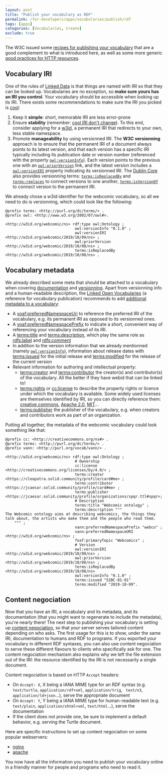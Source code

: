```yaml
---
layout: post
title: "Publish your vocabulary as RDF"
permalink: /for-developers/apps/vocabularies/publish/rdf
tags: [apps]
categories: [Vocabularies, Create]
exclude: true
---
```


The W3C issued some [recipes for publishing your vocabulary](https://www.w3.org/TR/swbp-vocab-pub/) that are a good complement to what is introduced here, as well as some more generic [good practices for HTTP resources](https://www.w3.org/TR/chips/).

## <a id="iri"/> Vocabulary IRI

One of the rules of [Linked Data](https://www.w3.org/DesignIssues/LinkedData) is that things are named with IRI so that they can be looked up. Vocabularies are no exception, so __make sure yours has an IRI you control__. Your vocabulary should be accessible when looking up its IRI. There exists some recommendations to make sure the IRI you picked is [cool](https://www.w3.org/TR/cooluris/):
1. Keep it __simple__: short, memorable IRI are less error-prone
2. Ensure __stability__ (remember: [cool IRI don't change](https://www.w3.org/Provider/Style/URI)). To this end, consider applying for a [w3id](https://w3id.org/), a permanent IRI that redirects to your own, less stable namespace.
3. Promote __manageability__ by using versionned IRI. The __W3C versionning__ approach is to ensure that the permanent IRI of a document always points to its latest version, and that each version has a specific IRI typically including its publication date or version number (referenced with the property [`owl:versionInfo`](http://www.w3.org/2002/07/owl#versionInfo)). Each version points to the previous one with an [`owl:priorVersion`](http://www.w3.org/2002/07/owl#priorVersion) link, and the latest version includes a [`owl:versionIRI`](http://www.w3.org/2002/07/owl#versionIRI) property indicating its versionned IRI. The [Dublin Core](https://www.dublincore.org/specifications/dublin-core/dcmi-terms/) also provides versionning terms: [`terms:isReplacedBy`](http://purl.org/dc/terms/isReplacedBy) and [`terms:replaces`](http://purl.org/dc/terms/replaces) to connect versions to one another, [`terms:isVersionOf`](http://purl.org/dc/terms/isVersionOf) to connect version to the permanent IRI.

We already chose a w3id identifier for the webcomic vocabulary, so all we need to do is versionning, which could look like the following:

```
@prefix terms: <http://purl.org/dc/terms/> .
@prefix owl: <http://www.w3.org/2002/07/owl#>.

<http://w3id.org/webcomic/ns> rdf:type owl:Ontology ;
                               owl:versionInfo "0.1.0" ;
                               owl:versionIRI <http://w3id.org/webcomic/2019/10/09/ns> ;
                               owl:priorVersion <http://w3id.org/webcomic/2019/10/08/ns> ;
                               terms:isReplacedBy <http://w3id.org/webcomic/2019/10/08/ns> .
```

## Vocabulary metadata

We already described some meta that should be attached to a vocabulary when covering [documentation](/for-developers/apps/vocabularies/create/best-practices#vocab-doc) and [versionning](/for-developers/apps/vocabularies/create/best-practices#iri). Apart from versionning info and a human-readable description, the [Linked Open Vocabularies](https://lov.linkeddata.es) (a reference for vocabulary publication) recommends to add [additional metadata to a vocabulary](https://lov.linkeddata.es/Recommendations_Vocabulary_Design.pdf):
- A [voaf:preferredNamespaceUri](http://purl.org/vocommons/voaf#preferredNamespaceUri) to reference the preferred IRI of the vocabulary, e.g. its permanent IRI as opposed to its versionned ones.
- A [voaf:preferredNamespacePrefix](http://purl.org/vocommons/voaf#preferredNamespacePrefix) to indicate a short, convenient way of referencing your vocabulary instead of its IRI.
- A [terms:title](http://purl.org/dc/terms/title) and [terms:description](http://purl.org/dc/terms/description), which play the same role as [rdfs:label](http://www.w3.org/2000/01/rdf-schema#label) and [rdfs:comment](http://www.w3.org/2000/01/rdf-schema#label)
- In addition to the version information that we already mentionned (namely [`owl:versionInfo`](http://www.w3.org/2002/07/owl#versionInfo)), information about release dates with [terms:issued](http://purl.org/dc/terms/issued) for the initial release and [terms:modified](http://purl.org/dc/terms/modified) for the release of the current version
- Relevant information for authoring and intellectual property:
    - [terms:creator](http://purl.org/dc/terms/creator) and [terms:contributor](http://purl.org/dc/terms/contributor) the creator(s) and contributor(s) of the vocabulary. All the better if they have webid that can be linked to!
    - [terms:rights](http://purl.org/dc/terms/rights) or [cc:license](http://creativecommons.org/ns#licence) to describe the property rights or licence under which the vocabulary is available. Some widely used licenses are themselves identified by IRI, so you can directly reference them: [creative commons](http://creativecommons.org/licenses/by/4.0/), [Apache 2.0](https://opensource.org/licenses/Apache-2.0), [MIT](https://opensource.org/licenses/mit-license)...
    - [terms:publisher](http://purl.org/dc/terms/publisher) the publisher of the vocabulary, e.g. when creators and contributors work as part of an organization.

Putting all together, the metadata of the webcomic vocabulary could look something like that:

```
@prefix cc: <http://creativecommons.org/ns#> .
@prefix terms: <http://purl.org/dc/terms/> .
@prefix vann: <http://purl.org/vocab/vann/> .

<http://w3id.org/webcomic/ns> rdf:type owl:Ontology ;
                               # Ownership
                               cc:license <http://creativecommons.org/licenses/by/4.0/> ;
                               terms:creator <https://cleopatra.solid.community/profile/card#me> ;
                               terms:contributor <https://jcaesar.solid.community/profile/card#me> ;
                               terms:publisher <https://jcaesar.solid.community/profile/organizations/spqr.ttl#spqr>;
                               # Description
                               terms:title "Webcomic ontology" ;
                               terms:description """
The Webcomic ontology aims at describing webcomics, the things they talk about, the artists who make them and the people who read them.
    """ ;
                               vann:preferredNamespacePrefix "webco" ;
                               vann:preferredNamespaceURI <http://w3id.org/webcomic/ns> ;
                               foaf:primaryTopic "Webcomics" ;
                               # Version
                               owl:versionIRI <http://w3id.org/webcomic/2019/10/09/ns> ;
                               owl:priorVersion <http://w3id.org/webcomic/2019/10/08/ns> ;
                               terms:isReplacedBy <http://w3id.org/webcomic/2019/10/08/ns>
                               owl:versionInfo "0.1.0" ;
                               terms:issued "52BC-01-01"
                               terms:modified "2019-10-09".
```

## Content negociation

Now that you have an IRI, a vocabulary and its metadata, and its documentation (that you might want to regenerate to include the metadata), you're nearly there! The next step to publishing your vocabulary is setting up [content negociation](https://developer.mozilla.org/en-US/docs/Web/HTTP/Content_negotiation), so that your server serves tailored content depending on who asks. The first usage for this is to show, under the same IRI, documentation to humans and RDF to programs. If you exported your vocabulary in different RDF syntaxes, you can also use content negociation to serve these different flavours to clients who specifically ask for one. The content negociation mechanism also explains why we left the file extension out of the IRI: the resource identified by the IRI is not necessarily a single document.

Content negociation is based on HTTP `Accept` headers:
- On `Accept: X`, X being a IANA MIME type for an RDF syntax (e.g. `text/turtle`, `application/rdf+xml`, `application/trig`, ` text/n3`, ` 	application/ld+json`...), serve the appropriate document
- On `Accept: Y`, Y being a IANA MIME type for human-readable text (e.g. `text/plain`, `application/xhtml+xml`, `text/html`...), serve the documentation
- If the client does not provide one, be sure to implement a default behavior, e.g. serving the Turtle document.

Here are specific instructions to set up content negociation on some popular webservers:
- [nginx](https://pieterheyvaert.com/blog/2019/02/25/nginx-conneg/)
- [apache](https://linkingresearch.wordpress.com/2013/10/07/how-to-properly-publish-a-vocabulary-or-ontology-in-the-web-part-4-of-6/)

You now have all the information you need to publish your vocabulary online in a friendly manner for people and programs who need to read it. 

<!--What about publishing it in a [form that makes it easy to reuse for developers](/for-developers/apps/vocabularies/publish/artifacts) ?-->
